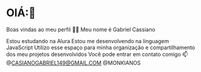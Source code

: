 # OlÁ:👋
Boas vindas ao meu perfil 💙💙
Meu nome é Gabriel Cassiano

Estou estudando na Alura
Estou me desenvolvendo na linguagem JavaScript
Utilizo esse espaço para minha organização e compartilhamento dos meu projetos desenvolvidos
Você pode entrar em contato comigo 📫
@CASIANOGABRIEL149@GMAIL.COM
@MONKIANOS
